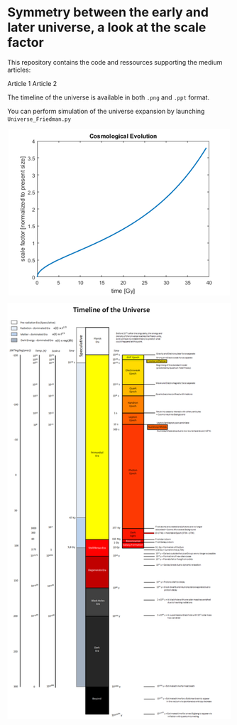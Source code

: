 # Symmetry between the early and later universe, a look at the scale factor

This repository contains the code and ressources supporting the medium articles:

Article 1
Article 2

The timeline of the universe is available in both `.png` and `.ppt` format.

You can perform simulation of the universe expansion by launching `Universe_Friedman.py`

<p align="center">
  <img src="https://raw.githubusercontent.com/Aurelien-Pelissier/Medium/master/Symmetry%20between%20the%20early%20and%20later%20universe,%20a%20look%20at%20the%20scale%20factor/Figure1.png" width=500>
</p>


<p align="center">
  <img src="https://raw.githubusercontent.com/Aurelien-Pelissier/Medium/master/Symmetry%20between%20the%20early%20and%20later%20universe,%20a%20look%20at%20the%20scale%20factor/Universe_timeline.png" width=1200>
</p>

